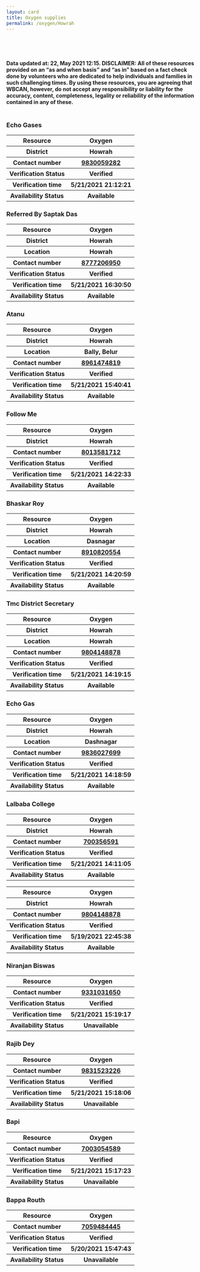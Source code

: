 ```yaml
---
layout: card
title: Oxygen supplies
permalink: /oxygen/Howrah
---
```


 <div style="margin-top: 20px; text-align: left; border: none;">

 <br><br>
<div class="text_foot"><h4> Data updated at: 22, May 2021 12:15. DISCLAIMER: All of these resources provided on an “as and when basis” and “as in” based on a fact check done by volunteers who are dedicated to help individuals and families in such challenging times. By using these resources, you are agreeing that WBCAN, however, do not accept any responsibility or liability for the accuracy, content, completeness, legality or reliability of the information contained in any of these. </h4> </div></div>
<div class="row">
	<div class="column">
<div class="card_av">
<h3>Echo Gases</h3>

<div class="info"><table>
<tr><th>Resource</th><th>Oxygen</th></tr>
<tr><th>District</th><th>Howrah</th></tr>
<tr><th>Contact number</th><th><a href="tel:9830059282">9830059282</a></th></tr>
<tr><th>Verification  Status</th><th>Verified</th></tr>
<tr><th>Verification time</th><th>5/21/2021 21:12:21</th></tr>
<tr><th>Availability Status</th><th>Available</th></tr>
</table></div></div>
<div class="card_av">
<h3>Referred By Saptak Das</h3>

<div class="info"><table>
<tr><th>Resource</th><th>Oxygen</th></tr>
<tr><th>District</th><th>Howrah</th></tr>
<tr><th>Location</th><th>Howrah</th></tr>
<tr><th>Contact number</th><th><a href="tel:8777206950">8777206950</a></th></tr>
<tr><th>Verification  Status</th><th>Verified</th></tr>
<tr><th>Verification time</th><th>5/21/2021 16:30:50</th></tr>
<tr><th>Availability Status</th><th>Available</th></tr>
</table></div></div>
<div class="card_av">
<h3>Atanu</h3>

<div class="info"><table>
<tr><th>Resource</th><th>Oxygen</th></tr>
<tr><th>District</th><th>Howrah</th></tr>
<tr><th>Location</th><th>Bally, Belur</th></tr>
<tr><th>Contact number</th><th><a href="tel:8961474819">8961474819</a></th></tr>
<tr><th>Verification  Status</th><th>Verified</th></tr>
<tr><th>Verification time</th><th>5/21/2021 15:40:41</th></tr>
<tr><th>Availability Status</th><th>Available</th></tr>
</table></div></div>
<div class="card_av">
<h3>Follow Me</h3>

<div class="info"><table>
<tr><th>Resource</th><th>Oxygen</th></tr>
<tr><th>District</th><th>Howrah</th></tr>
<tr><th>Contact number</th><th><a href="tel:8013581712">8013581712</a></th></tr>
<tr><th>Verification  Status</th><th>Verified</th></tr>
<tr><th>Verification time</th><th>5/21/2021 14:22:33</th></tr>
<tr><th>Availability Status</th><th>Available</th></tr>
</table></div></div>
<div class="card_av">
<h3>Bhaskar Roy</h3>

<div class="info"><table>
<tr><th>Resource</th><th>Oxygen</th></tr>
<tr><th>District</th><th>Howrah</th></tr>
<tr><th>Location</th><th>Dasnagar</th></tr>
<tr><th>Contact number</th><th><a href="tel:8910820554">8910820554</a></th></tr>
<tr><th>Verification  Status</th><th>Verified</th></tr>
<tr><th>Verification time</th><th>5/21/2021 14:20:59</th></tr>
<tr><th>Availability Status</th><th>Available</th></tr>
</table></div></div>
<div class="card_av">
<h3>Tmc District Secretary</h3>

<div class="info"><table>
<tr><th>Resource</th><th>Oxygen</th></tr>
<tr><th>District</th><th>Howrah</th></tr>
<tr><th>Location</th><th>Howrah</th></tr>
<tr><th>Contact number</th><th><a href="tel:9804148878">9804148878</a></th></tr>
<tr><th>Verification  Status</th><th>Verified</th></tr>
<tr><th>Verification time</th><th>5/21/2021 14:19:15</th></tr>
<tr><th>Availability Status</th><th>Available</th></tr>
</table></div></div>
<div class="card_av">
<h3>Echo Gas</h3>

<div class="info"><table>
<tr><th>Resource</th><th>Oxygen</th></tr>
<tr><th>District</th><th>Howrah</th></tr>
<tr><th>Location</th><th>Dashnagar</th></tr>
<tr><th>Contact number</th><th><a href="tel:9836027699">9836027699</a></th></tr>
<tr><th>Verification  Status</th><th>Verified</th></tr>
<tr><th>Verification time</th><th>5/21/2021 14:18:59</th></tr>
<tr><th>Availability Status</th><th>Available</th></tr>
</table></div></div>
<div class="card_av">
<h3>Lalbaba College</h3>

<div class="info"><table>
<tr><th>Resource</th><th>Oxygen</th></tr>
<tr><th>District</th><th>Howrah</th></tr>
<tr><th>Contact number</th><th><a href="tel:700356591">700356591</a></th></tr>
<tr><th>Verification  Status</th><th>Verified</th></tr>
<tr><th>Verification time</th><th>5/21/2021 14:11:05</th></tr>
<tr><th>Availability Status</th><th>Available</th></tr>
</table></div></div>
<div class="card_av">
<div class="info"><table>
<tr><th>Resource</th><th>Oxygen</th></tr>
<tr><th>District</th><th>Howrah</th></tr>
<tr><th>Contact number</th><th><a href="tel:9804148878">9804148878</a></th></tr>
<tr><th>Verification  Status</th><th>Verified</th></tr>
<tr><th>Verification time</th><th>5/19/2021 22:45:38</th></tr>
<tr><th>Availability Status</th><th>Available</th></tr>
</table></div></div>
<div class="card_nav">
<h3>Niranjan Biswas</h3>

<div class="info"><table>
<tr><th>Resource</th><th>Oxygen</th></tr>
<tr><th>Contact number</th><th><a href="tel:9331031650">9331031650</a></th></tr>
<tr><th>Verification  Status</th><th>Verified</th></tr>
<tr><th>Verification time</th><th>5/21/2021 15:19:17</th></tr>
<tr><th>Availability Status</th><th>Unavailable</th></tr>
</table></div></div>
<div class="card_nav">
<h3>Rajib Dey</h3>

<div class="info"><table>
<tr><th>Resource</th><th>Oxygen</th></tr>
<tr><th>Contact number</th><th><a href="tel:9831523226">9831523226</a></th></tr>
<tr><th>Verification  Status</th><th>Verified</th></tr>
<tr><th>Verification time</th><th>5/21/2021 15:18:06</th></tr>
<tr><th>Availability Status</th><th>Unavailable</th></tr>
</table></div></div>
<div class="card_nav">
<h3>Bapi</h3>

<div class="info"><table>
<tr><th>Resource</th><th>Oxygen</th></tr>
<tr><th>Contact number</th><th><a href="tel:7003054589">7003054589</a></th></tr>
<tr><th>Verification  Status</th><th>Verified</th></tr>
<tr><th>Verification time</th><th>5/21/2021 15:17:23</th></tr>
<tr><th>Availability Status</th><th>Unavailable</th></tr>
</table></div></div>
<div class="card_nav">
<h3>Bappa Routh</h3>

<div class="info"><table>
<tr><th>Resource</th><th>Oxygen</th></tr>
<tr><th>Contact number</th><th><a href="tel:7059484445">7059484445</a></th></tr>
<tr><th>Verification  Status</th><th>Verified</th></tr>
<tr><th>Verification time</th><th>5/20/2021 15:47:43</th></tr>
<tr><th>Availability Status</th><th>Unavailable</th></tr>
</table></div></div>
</div>
 </div>